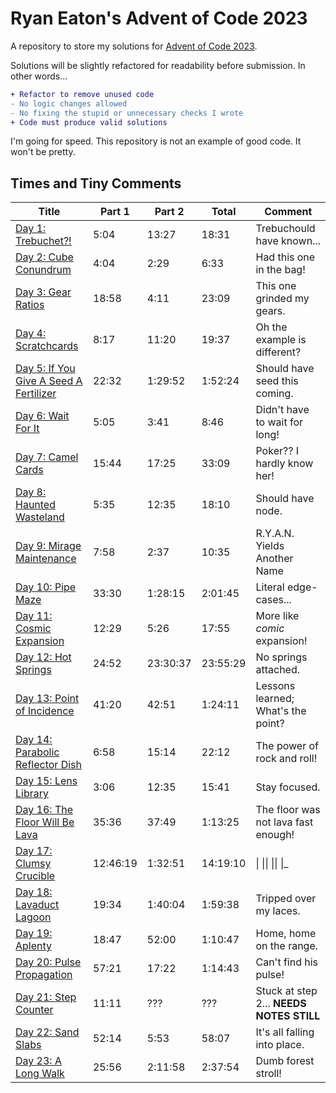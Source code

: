 # Ryan Eaton's Advent of Code 2023
A repository to store my solutions for [Advent of Code 2023](https://adventofcode.com/2023).

Solutions will be slightly refactored for readability before submission. In other words...

```diff
+ Refactor to remove unused code
- No logic changes allowed
- No fixing the stupid or unnecessary checks I wrote
+ Code must produce valid solutions
```

I'm going for speed. This repository is not an example of good code. It won't be pretty.

## Times and Tiny Comments

| Title                                                | Part 1   | Part 2   | Total    | Comment                                  |
|------------------------------------------------------|----------|----------|----------|------------------------------------------|
| [Day 1: Trebuchet?!](notes/1.md)                     | 5:04     | 13:27    | 18:31    | Trebuchould have known...                |
| [Day 2: Cube Conundrum](notes/2.md)                  | 4:04     | 2:29     | 6:33     | Had this one in the bag!                 |
| [Day 3: Gear Ratios](notes/3.md)                     | 18:58    | 4:11     | 23:09    | This one grinded my gears.               |
| [Day 4: Scratchcards](notes/4.md)                    | 8:17     | 11:20    | 19:37    | Oh the example is different?             |
| [Day 5: If You Give A Seed A Fertilizer](notes/5.md) | 22:32    | 1:29:52  | 1:52:24  | Should have seed this coming.            |
| [Day 6: Wait For It](notes/6.md)                     | 5:05     | 3:41     | 8:46     | Didn't have to wait for long!            |
| [Day 7: Camel Cards](notes/7.md)                     | 15:44    | 17:25    | 33:09    | Poker?? I hardly know her!               |
| [Day 8: Haunted Wasteland](notes/8.md)               | 5:35     | 12:35    | 18:10    | Should have node.                        |
| [Day 9: Mirage Maintenance](notes/9.md)              | 7:58     | 2:37     | 10:35    | R.Y.A.N. Yields Another Name             |
| [Day 10: Pipe Maze](notes/10.md)                     | 33:30    | 1:28:15  | 2:01:45  | Literal edge-cases...                    |
| [Day 11: Cosmic Expansion](notes/11.md)              | 12:29    | 5:26     | 17:55    | More like *comic* expansion!             |
| [Day 12: Hot Springs](notes/12.md)                   | 24:52    | 23:30:37 | 23:55:29 | No springs attached.                     |
| [Day 13: Point of Incidence](notes/13.md)            | 41:20    | 42:51    | 1:24:11  | Lessons learned; What's the point?       |
| [Day 14: Parabolic Reflector Dish](notes/14.md)      | 6:58     | 15:14    | 22:12    | The power of rock and roll!              |
| [Day 15: Lens Library](notes/15.md)                  | 3:06     | 12:35    | 15:41    | Stay focused.                            |
| [Day 16: The Floor Will Be Lava](notes/16.md)        | 35:36    | 37:49    | 1:13:25  | The floor was not lava fast enough!      |
| [Day 17: Clumsy Crucible](notes/17.md)               | 12:46:19 | 1:32:51  | 14:19:10 | \| \|\| \|\| \|_                         |
| [Day 18: Lavaduct Lagoon](notes/18.md)               | 19:34    | 1:40:04  | 1:59:38  | Tripped over my laces.                   |
| [Day 19: Aplenty](notes/19.md)                       | 18:47    | 52:00    | 1:10:47  | Home, home on the range.                 |
| [Day 20: Pulse Propagation](notes/20.md)             | 57:21    | 17:22    | 1:14:43  | Can't find his pulse!                    |
| [Day 21: Step Counter](notes/21.md)                  | 11:11    | ???      | ???      | Stuck at step 2... **NEEDS NOTES STILL** |
| [Day 22: Sand Slabs](notes/22.md)                    | 52:14    | 5:53     | 58:07    | It's all falling into place.             |
| [Day 23: A Long Walk](notes/23.md)                   | 25:56    | 2:11:58  | 2:37:54  | Dumb forest stroll!                      |
